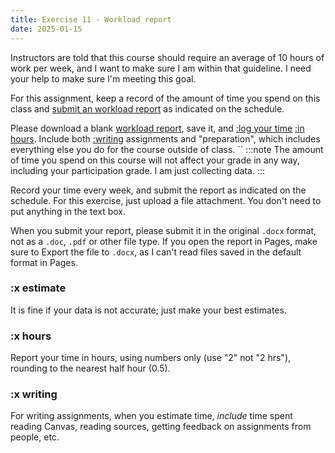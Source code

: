 ```yaml
---
title: Exercise 11 - Workload report
date: 2025-01-15
---
```


Instructors are told that this course should require an average of 10 hours of work per week, and I want to make sure I am within that guideline. I need your help to make sure I'm meeting this goal.

For this assignment, keep a record of the amount of time you spend on this class and [submit an workload report](https://canvas.nus.edu.sg/courses/73753/assignments/152150) as indicated on the schedule.

Please download a blank [workload report](/downloads/2420-NTW2029workload.docx), save it, and [:log your time](#x-estimate) [:in hours](#x-hours). Include both [:writing](#x-writing) assignments and "preparation", which includes everything else you do for the course outside of class.
``
:::note
The amount of time you spend on this course will not affect your grade in any way, including your participation grade. I am just collecting data.
:::

Record your time every week, and submit the report as indicated on the schedule. For this exercise, just upload a file attachment. You don't need to put anything in the text box.

When you submit your report, please submit it in the original `.docx` format, not as a `.doc`, `.pdf` or other file type. If you open the report in Pages, make sure to Export the file to `.docx`, as I can't read files saved in the default format in Pages.

### :x estimate

It is fine if your data is not accurate; just make your best estimates.

### :x hours

Report your time in hours, using numbers only (use "2" not "2 hrs"), rounding to the nearest half hour (0.5).

### :x writing

For writing assignments, when you estimate time, _include_ time spent reading Canvas, reading sources, getting feedback on assignments from people, etc.

